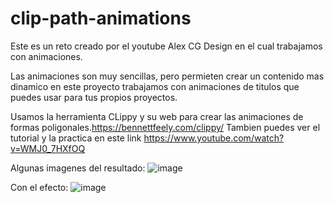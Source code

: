 ﻿# clip-path-animations

Este es un reto creado por el  youtube Alex CG Design en el cual trabajamos con animaciones.

Las animaciones son muy sencillas, pero permieten crear un contenido mas dinamico en este proyecto trabajamos con animaciones de titulos que puedes usar para tus propios proyectos.

Usamos la herramienta CLippy y su web para crear las animaciones de formas poligonales.https://bennettfeely.com/clippy/ 
Tambien puedes ver el tutorial y la practica en este link https://www.youtube.com/watch?v=WMJ0_7HXfOQ

Algunas imagenes del resultado:
![image](https://user-images.githubusercontent.com/28606447/185810514-ba04d5e7-fa8a-4c37-88c8-b2299a70fae4.png)


Con el efecto: 
![image](https://user-images.githubusercontent.com/28606447/185810540-f3fb34f4-cf9f-4675-8f76-21d0afb81848.png)

